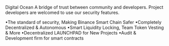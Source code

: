 Digital Ocean
A bridge of trust between community and developers.
Project developers are welcomed to use our security features.

•The standard of security, Making Binance Smart Chain Safer
•Completely Decentralized & Autonomous
•Smart Liquidity Locking, Team Token Vesting & More
•Decentralized LAUNCHPAD for New Projects
•Audit & Development firm for smart contracts
